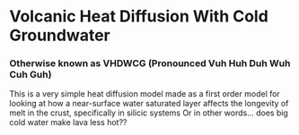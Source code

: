 # Volcanic Heat Diffusion With Cold Groundwater
### Otherwise known as VHDWCG (Pronounced Vuh Huh Duh Wuh Cuh Guh)
This is a very simple heat diffusion model made as a first order model for looking at how a near-surface water saturated layer affects the longevity of melt in the crust, specifically in silicic systems
Or in other words... does big cold water make lava less hot??
